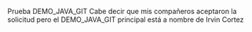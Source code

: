 Prueba DEMO_JAVA_GIT
Cabe decir que mis compañeros aceptaron la solicitud
pero el DEMO_JAVA_GIT principal está a nombre de
Irvin Cortez

